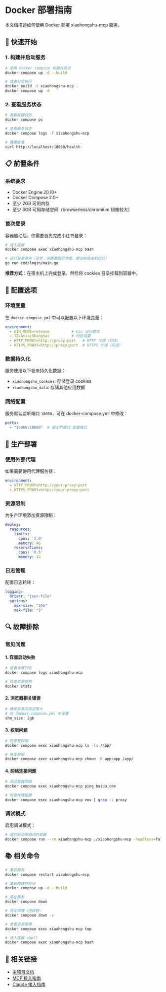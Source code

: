 # Docker 部署指南

本文档描述如何使用 Docker 部署 xiaohongshu-mcp 服务。

## 🐳 快速开始

### 1. 构建并启动服务

```bash
# 使用 docker compose 构建并启动
docker compose up -d --build

# 或者分步执行
docker build -t xiaohongshu-mcp .
docker compose up -d
```

### 2. 查看服务状态

```bash
# 查看容器状态
docker compose ps

# 查看服务日志
docker compose logs -f xiaohongshu-mcp

# 健康检查
curl http://localhost:18060/health
```

## 📋 前置条件

### 系统要求

- Docker Engine 20.10+
- Docker Compose 2.0+
- 至少 2GB 可用内存
- 至少 6GB 可用存储空间（browserless/chromium 镜像较大）

### 首次登录

容器启动后，你需要首先完成小红书登录：

```bash
# 进入容器
docker compose exec xiaohongshu-mcp bash

# 运行登录命令（注意：这需要图形界面，建议在宿主机运行）
go run cmd/login/main.go
```

**推荐方式**：在宿主机上完成登录，然后将 cookies 目录挂载到容器中。

## 🔧 配置选项

### 环境变量

在 `docker-compose.yml` 中可以配置以下环境变量：

```yaml
environment:
  - GIN_MODE=release          # Gin 运行模式
  - TZ=Asia/Shanghai          # 时区设置
  - HTTP_PROXY=http://proxy:port   # HTTP 代理（可选）
  - HTTPS_PROXY=http://proxy:port  # HTTPS 代理（可选）
```

### 数据持久化

服务使用以下卷来持久化数据：

- `xiaohongshu_cookies`: 存储登录 cookies
- `xiaohongshu_data`: 存储其他应用数据

### 网络配置

服务默认监听端口 `18060`，可在 docker-compose.yml 中修改：

```yaml
ports:
  - "18060:18060"  # 宿主机端口:容器端口
```

## 🚀 生产部署

### 使用外部代理

如果需要使用代理服务器：

```yaml
environment:
  - HTTP_PROXY=http://your-proxy:port
  - HTTPS_PROXY=http://your-proxy:port
```

### 资源限制

为生产环境添加资源限制：

```yaml
deploy:
  resources:
    limits:
      cpus: '2.0'
      memory: 4G
    reservations:
      cpus: '0.5'
      memory: 1G
```

### 日志管理

配置日志轮转：

```yaml
logging:
  driver: "json-file"
  options:
    max-size: "10m"
    max-file: "3"
```

## 🔍 故障排除

### 常见问题

#### 1. 容器启动失败

```bash
# 查看详细日志
docker compose logs xiaohongshu-mcp

# 检查资源使用
docker stats
```

#### 2. 浏览器相关错误

```bash
# 确保共享内存足够大
# 在 docker-compose.yml 中设置
shm_size: 2gb
```

#### 3. 权限问题

```bash
# 检查卷权限
docker compose exec xiaohongshu-mcp ls -la /app/

# 修复权限
docker compose exec xiaohongshu-mcp chown -R app:app /app/
```

#### 4. 网络连接问题

```bash
# 测试容器网络
docker compose exec xiaohongshu-mcp ping baidu.com

# 检查代理设置
docker compose exec xiaohongshu-mcp env | grep -i proxy
```

### 调试模式

启用调试模式：

```bash
# 临时启动带调试的容器
docker compose run --rm xiaohongshu-mcp ./xiaohongshu-mcp -headless=false
```

## 📚 相关命令

```bash
# 重启服务
docker compose restart xiaohongshu-mcp

# 重新构建并启动
docker compose up -d --build

# 停止服务
docker compose down

# 完全清理（包括卷）
docker compose down -v

# 查看资源使用
docker compose exec xiaohongshu-mcp top

# 进入容器 shell
docker compose exec xiaohongshu-mcp bash
```

## 🔗 相关链接

- [主项目文档](./README.md)
- [MCP 接入指南](./MCP_README.md)
- [Claude 接入指南](./CLAUDE.md)
